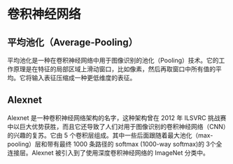 # 卷积神经网络

## 平均池化（Average-Pooling）

平均池化是一种在卷积神经网络中用于图像识别的池化（Pooling）技术。它的工作原理是在特征的局部区域上滑动窗口，比如像素，然后再取窗口中所有值的平均。它将输入表征压缩成一种更低维度的表征。

## Alexnet

Alexnet 是一种卷积神经网络架构的名字，这种架构曾在 2012 年 ILSVRC 挑战赛中以巨大优势获胜，而且它还导致了人们对用于图像识别的卷积神经网络（CNN）的兴趣的复苏。它由 5 个卷积层组成。其中一些后面跟随着最大池化（max-pooling）层和带有最终 1000 条路径的 softmax (1000-way softmax)的 3个全连接层。Alexnet 被引入到了使用深度卷积神经网络的 ImageNet 分类中。